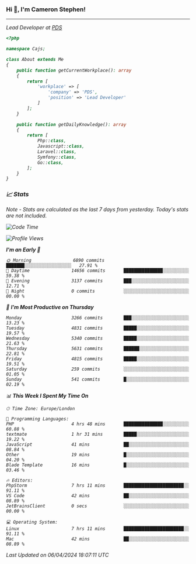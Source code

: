 ### Hi 👋, I'm Cameron Stephen!
<hr>
<p><em>Lead Developer at <a href="https://prindatasolutions.co.uk">PDS</a></p>


```php
<?php

namespace Cajs;

class About extends Me
{
    public function getCurrentWorkplace(): array
    {
        return [
            'workplace' => [
                'company' => 'PDS',
                'position' => 'Lead Developer'
            ]
        ];
    }

    public function getDailyKnowledge(): array
    {
        return [
            Php::class,
            Javascript::class,
            Laravel::class,
            Symfony::class,
            Go::class,
        ];
    }
}
```

### 📈 Stats
<p><em>Note - Stats are calculated as the last 7 days from yesterday. Today's stats are not included.</em></p>


<!--START_SECTION:waka-->
![Code Time](http://img.shields.io/badge/Code%20Time-3%2C754%20hrs%208%20mins-blue)

![Profile Views](http://img.shields.io/badge/Profile%20Views-0-blue)

**I'm an Early 🐤** 

```text
🌞 Morning                6890 commits        ███████░░░░░░░░░░░░░░░░░░   27.91 % 
🌆 Daytime                14656 commits       ███████████████░░░░░░░░░░   59.38 % 
🌃 Evening                3137 commits        ███░░░░░░░░░░░░░░░░░░░░░░   12.71 % 
🌙 Night                  0 commits           ░░░░░░░░░░░░░░░░░░░░░░░░░   00.00 % 
```
📅 **I'm Most Productive on Thursday** 

```text
Monday                   3266 commits        ███░░░░░░░░░░░░░░░░░░░░░░   13.23 % 
Tuesday                  4831 commits        █████░░░░░░░░░░░░░░░░░░░░   19.57 % 
Wednesday                5340 commits        █████░░░░░░░░░░░░░░░░░░░░   21.63 % 
Thursday                 5631 commits        ██████░░░░░░░░░░░░░░░░░░░   22.81 % 
Friday                   4815 commits        █████░░░░░░░░░░░░░░░░░░░░   19.51 % 
Saturday                 259 commits         ░░░░░░░░░░░░░░░░░░░░░░░░░   01.05 % 
Sunday                   541 commits         █░░░░░░░░░░░░░░░░░░░░░░░░   02.19 % 
```


📊 **This Week I Spent My Time On** 

```text
🕑︎ Time Zone: Europe/London

💬 Programming Languages: 
PHP                      4 hrs 48 mins       ███████████████░░░░░░░░░░   60.88 % 
textmate                 1 hr 31 mins        █████░░░░░░░░░░░░░░░░░░░░   19.22 % 
JavaScript               41 mins             ██░░░░░░░░░░░░░░░░░░░░░░░   08.84 % 
Other                    19 mins             █░░░░░░░░░░░░░░░░░░░░░░░░   04.20 % 
Blade Template           16 mins             █░░░░░░░░░░░░░░░░░░░░░░░░   03.46 % 

🔥 Editors: 
PhpStorm                 7 hrs 11 mins       ███████████████████████░░   91.11 % 
VS Code                  42 mins             ██░░░░░░░░░░░░░░░░░░░░░░░   08.89 % 
JetBrainsClient          0 secs              ░░░░░░░░░░░░░░░░░░░░░░░░░   00.00 % 

💻 Operating System: 
Linux                    7 hrs 11 mins       ███████████████████████░░   91.11 % 
Mac                      42 mins             ██░░░░░░░░░░░░░░░░░░░░░░░   08.89 % 
```


 Last Updated on 06/04/2024 18:07:11 UTC
<!--END_SECTION:waka-->
